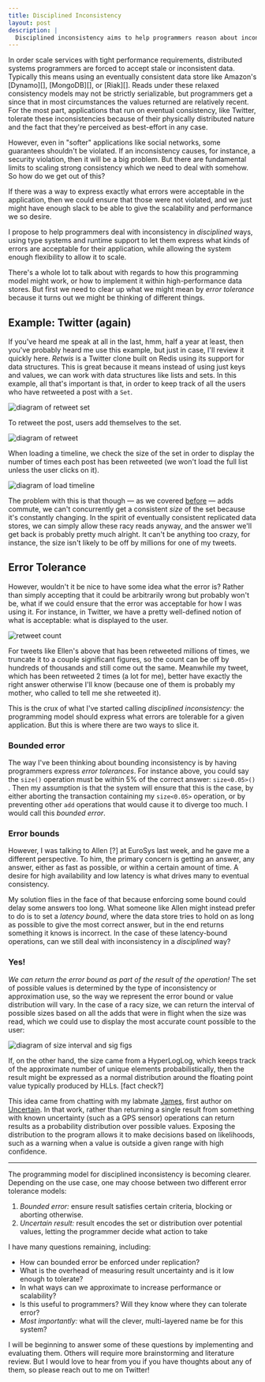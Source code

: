 ```yaml
---
title: Disciplined Inconsistency
layout: post
description: |
  Disciplined inconsistency aims to help programmers reason about inconsistency in distributed applications, but depending on what your application needs, there are two ways of looking at error tolerance.
---
```


In order scale services with tight performance requirements, distributed systems programmers are forced to accept stale or inconsistent data. Typically this means using an eventually consistent data store like Amazon's [Dynamo][], [MongoDB][], or [Riak][]. Reads under these relaxed consistency models may not be strictly serializable, but programmers get a since that in most circumstances the values returned are relatively recent. For the most part, applications that run on eventual consistency, like Twitter, tolerate these inconsistencies because of their physically distributed nature and the fact that they're perceived as best-effort in any case.

However, even in "softer" applications like social networks, some guarantees shouldn't be violated. If an inconsistency causes, for instance, a security violation, then it will be a big problem. But there are fundamental limits to scaling strong consistency which we need to deal with somehow. So how do we get out of this?

If there was a way to express exactly what errors were acceptable in the application, then we could ensure that those were not violated, and we just might have enough slack to be able to give the scalability and performance we so desire.

I propose to help programmers deal with inconsistency in *disciplined* ways, using type systems and runtime support to let them express what kinds of errors are acceptable for their application, while allowing the system enough flexibility to allow it to scale.

There's a whole lot to talk about with regards to how this programming model might work, or how to implement it within high-performance data stores. But first we need to clear up what we might mean by *error tolerance* because it turns out we might be thinking of different things.

## Example: Twitter (again)

If you've heard me speak at all in the last, hmm, half a year at least, then you've probably heard me use this example, but just in case, I'll review it quickly here. *Retwis* is a Twitter clone built on Redis using its support for data structures. This is great because it means instead of using just keys and values, we can work with data structures like lists and sets. In this example, all that's important is that, in order to keep track of all the users who have retweeted a post with a `Set`.

![diagram of retweet set](?)

To retweet the post, users add themselves to the set.

![diagram of retweet](?)

When loading a timeline, we check the size of the set in order to display the number of times each post has been retweeted (we won't load the full list unless the user clicks on it).

![diagram of load timeline](?)

The problem with this is that though — as we covered [before](???) — adds commute, we can't concurrently get a consistent *size* of the set because it's constantly changing. In the spirit of eventually consistent replicated data stores, we can simply allow these racy reads anyway, and the answer we'll get back is probably pretty much alright. It can't be anything too crazy, for instance, the size isn't likely to be off by millions for one of my tweets.

## Error Tolerance

However, wouldn't it be nice to have some idea what the error is? Rather than simply accepting that it could be arbitrarily wrong but probably won't be, what if we could ensure that the error was acceptable for how I was using it. For instance, in Twitter, we have a pretty well-defined notion of what is acceptable: what is displayed to the user.

![retweet count]()

For tweets like Ellen's above that has been retweeted millions of times, we truncate it to a couple significant figures, so the count can be off by hundreds of thousands and still come out the same. Meanwhile my tweet, which has been retweeted 2 times (a lot for me), better have exactly the right answer otherwise I'll know (because one of them is probably my mother, who called to tell me she retweeted it).

This is the crux of what I've started calling *disciplined inconsistency:* the programming model should express what errors are tolerable for a given application. But this is where there are two ways to slice it.

### Bounded error

The way I've been thinking about bounding inconsistency is by having programmers express *error tolerances*. For instance above, you could say the `size()` operation must be within 5% of the correct answer: `size<0.05>()` . Then my assumption is that the system will ensure that this is the case, by either aborting the transaction containing my `size<0.05>` operation, or by preventing other `add` operations that would cause it to diverge too much. I would call this *bounded error*.

### Error bounds

However, I was talking to Allen [?] at EuroSys last week, and he gave me a different perspective. To him, the primary concern is getting an answer, any answer, either as fast as possible, or within a certain amount of time. A desire for high availability and low latency is what drives many to eventual consistency.

My solution flies in the face of that because enforcing some bound could delay some answers too long. What someone like Allen might instead prefer to do is to set a *latency bound*, where the data store tries to hold on as long as possible to give the most correct answer, but in the end returns something it knows is incorrect. In the case of these latency-bound operations, can we still deal with inconsistency in a *disciplined* way?

### Yes!

*We can return the error bound as part of the result of the operation!* The set of possible values is determined by the type of inconsistency or approximation use, so the way we represent the error bound or value distribution will vary. In the case of a racy size, we can return the interval of possible sizes based on all the adds that were in flight when the size was read, which we could use to display the most accurate count possible to the user:

![diagram of size interval and sig figs]()

If, on the other hand, the size came from a HyperLogLog, which keeps track of the approximate number of unique elements probabilistically, then the result might be expressed as a normal distribution around the floating point value typically produced by HLLs. [fact check?]

This idea came from chatting with my labmate [James][], first author on  [Uncertain<T>][]. In that work, rather than returning a single result from something with known uncertainty (such as a GPS sensor) operations can return results as a probability distribution over possible values. Exposing the distribution to the program allows it to make decisions based on likelihoods, such as a warning when a value is outside a given range with high confidence.

---

The programming model for disciplined inconsistency is becoming clearer. Depending on the use case, one may choose between two different error tolerance models:

1. *Bounded error:* ensure result satisfies certain criteria, blocking or aborting otherwise.
2. *Uncertain result:* result encodes the set or distribution over potential values, letting the programmer decide what action to take

I have many questions remaining, including:

- How can bounded error be enforced under replication?
- What is the overhead of measuring result uncertainty and is it low enough to tolerate?
- In what ways can we approximate to increase performance or scalability?
- Is this useful to programmers? Will they know where they can tolerate error?
- *Most importantly:* what will the clever, multi-layered name be for this system?

I will be beginning to answer some of these questions by implementing and evaluating them. Others will require more brainstorming and literature review. But I would love to hear from you if you have thoughts about any of them, so please reach out to me on Twitter!



[James]: http://homes.cs.washington.edu/~bornholt
[Uncertain<T>]: ???

